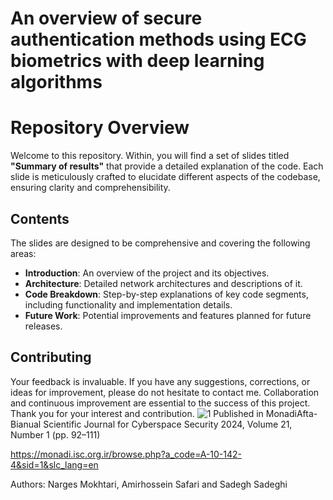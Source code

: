 # An overview of secure authentication methods using ECG biometrics with deep learning algorithms
# Repository Overview 
Welcome to this repository. Within, you will find a set of slides titled **"Summary of results"** that provide a detailed explanation of the code. Each slide is meticulously crafted to elucidate different aspects of the codebase, ensuring clarity and comprehensibility. 
## Contents 
The slides are designed to be comprehensive and covering the following areas: 
- **Introduction**: An overview of the project and its objectives.
- **Architecture**: Detailed network architectures and descriptions of it.
- **Code Breakdown**: Step-by-step explanations of key code segments, including functionality and implementation details.
- **Future Work**: Potential improvements and features planned for future releases.

## Contributing 
Your feedback is invaluable. If you have any suggestions, corrections, or ideas for improvement, please do not hesitate to contact me. Collaboration and continuous improvement are essential to the success of this project. Thank you for your interest and contribution.
![1](https://github.com/nargesmokhtari/An-overview-of-secure-authentication-methods-using-ECG-biometrics-with-deep-learning-algorithms/assets/126694721/9164a2de-92d0-49db-bf98-34b3f80a9185)
Published in MonadiAfta-Bianual Scientific Journal for Cyberspace Security
2024, Volume 21, Number 1 (pp. 92–111)

https://monadi.isc.org.ir/browse.php?a_code=A-10-142-4&sid=1&slc_lang=en

Authors: Narges Mokhtari, Amirhossein Safari and Sadegh Sadeghi
